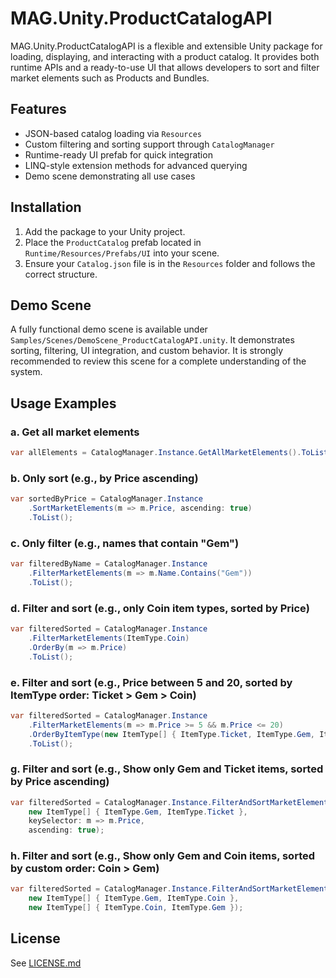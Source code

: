 # MAG.Unity.ProductCatalogAPI

MAG.Unity.ProductCatalogAPI is a flexible and extensible Unity package for loading, displaying, and interacting with a product catalog. It provides both runtime APIs and a ready-to-use UI that allows developers to sort and filter market elements such as Products and Bundles.

## Features
- JSON-based catalog loading via `Resources`
- Custom filtering and sorting support through `CatalogManager`
- Runtime-ready UI prefab for quick integration
- LINQ-style extension methods for advanced querying
- Demo scene demonstrating all use cases

## Installation
1. Add the package to your Unity project.
2. Place the `ProductCatalog` prefab located in `Runtime/Resources/Prefabs/UI` into your scene.
3. Ensure your `Catalog.json` file is in the `Resources` folder and follows the correct structure.

## Demo Scene
A fully functional demo scene is available under `Samples/Scenes/DemoScene_ProductCatalogAPI.unity`.
It demonstrates sorting, filtering, UI integration, and custom behavior. It is strongly recommended to review this scene for a complete understanding of the system.

## Usage Examples

### a. Get all market elements
```csharp
var allElements = CatalogManager.Instance.GetAllMarketElements().ToList();
```

### b. Only sort (e.g., by Price ascending)
```csharp
var sortedByPrice = CatalogManager.Instance
    .SortMarketElements(m => m.Price, ascending: true)
    .ToList();
```

### c. Only filter (e.g., names that contain "Gem")
```csharp
var filteredByName = CatalogManager.Instance
    .FilterMarketElements(m => m.Name.Contains("Gem"))
    .ToList();
```

### d. Filter and sort (e.g., only Coin item types, sorted by Price)
```csharp
var filteredSorted = CatalogManager.Instance
    .FilterMarketElements(ItemType.Coin)
    .OrderBy(m => m.Price)
    .ToList();
```

### e. Filter and sort (e.g., Price between 5 and 20, sorted by ItemType order: Ticket > Gem > Coin)
```csharp
var filteredSorted = CatalogManager.Instance
    .FilterMarketElements(m => m.Price >= 5 && m.Price <= 20)
    .OrderByItemType(new ItemType[] { ItemType.Ticket, ItemType.Gem, ItemType.Coin })
    .ToList();
```

### g. Filter and sort (e.g., Show only Gem and Ticket items, sorted by Price ascending)
```csharp
var filteredSorted = CatalogManager.Instance.FilterAndSortMarketElements(
    new ItemType[] { ItemType.Gem, ItemType.Ticket },
    keySelector: m => m.Price,
    ascending: true);
```

### h. Filter and sort (e.g., Show only Gem and Coin items, sorted by custom order: Coin > Gem)
```csharp
var filteredSorted = CatalogManager.Instance.FilterAndSortMarketElements(
    new ItemType[] { ItemType.Gem, ItemType.Coin },
    new ItemType[] { ItemType.Coin, ItemType.Gem });
```

## License
See [LICENSE.md](./LICENSE.md)
